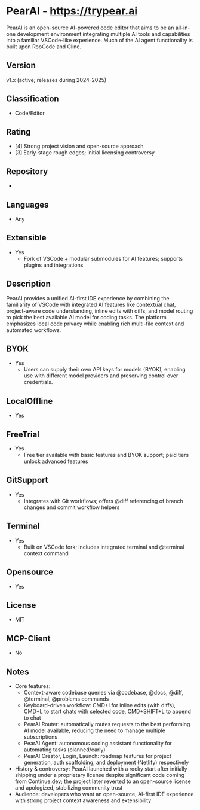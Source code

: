 # PearAI - https://trypear.ai
PearAI is an open-source AI-powered code editor that aims to be an all-in-one development environment integrating multiple AI tools and capabilities into a familiar VSCode-like experience. Much of the AI agent functionality is built upon RooCode and Cline.

## Version
v1.x (active; releases during 2024-2025)

## Classification 
- Code/Editor

## Rating
- [4] Strong project vision and open-source approach
- [3] Early-stage rough edges; initial licensing controversy

## Repository
- 

## Languages
- Any

## Extensible
- Yes
  - Fork of VSCode + modular submodules for AI features; supports plugins and integrations

## Description
PearAI provides a unified AI-first IDE experience by combining the familiarity of VSCode with integrated AI features like contextual chat, project-aware code understanding, inline edits with diffs, and model routing to pick the best available AI model for coding tasks. The platform emphasizes local code privacy while enabling rich multi-file context and automated workflows.

## BYOK
- Yes
  - Users can supply their own API keys for models (BYOK), enabling use with different model providers and preserving control over credentials.

## LocalOffline
- Yes

## FreeTrial
- Yes
  - Free tier available with basic features and BYOK support; paid tiers unlock advanced features

## GitSupport
- Yes
  - Integrates with Git workflows; offers @diff referencing of branch changes and commit workflow helpers

## Terminal
- Yes
  - Built on VSCode fork; includes integrated terminal and @terminal context command

## Opensource
- Yes
 
## License
- MIT

## MCP-Client
- No

## Notes
- Core features:
  - Context-aware codebase queries via @codebase, @docs, @diff, @terminal, @problems commands
  - Keyboard-driven workflow: CMD+I for inline edits (with diffs), CMD+L to start chats with selected code, CMD+SHIFT+L to append to chat
  - PearAI Router: automatically routes requests to the best performing AI model available, reducing the need to manage multiple subscriptions
  - PearAI Agent: autonomous coding assistant functionality for automating tasks (planned/early)
  - PearAI Creator, Login, Launch: roadmap features for project generation, auth scaffolding, and deployment (Netlify) respectively
- History & controversy: PearAI launched with a rocky start after initially shipping under a proprietary license despite significant code coming from Continue.dev; the project later reverted to an open-source license and apologized, stabilizing community trust
- Audience: developers who want an open-source, AI-first IDE experience with strong project context awareness and extensibility

